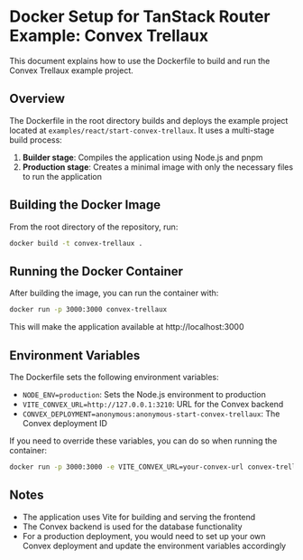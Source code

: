# Docker Setup for TanStack Router Example: Convex Trellaux

This document explains how to use the Dockerfile to build and run the Convex Trellaux example project.

## Overview

The Dockerfile in the root directory builds and deploys the example project located at `examples/react/start-convex-trellaux`. It uses a multi-stage build process:

1. **Builder stage**: Compiles the application using Node.js and pnpm
2. **Production stage**: Creates a minimal image with only the necessary files to run the application

## Building the Docker Image

From the root directory of the repository, run:

```bash
docker build -t convex-trellaux .
```

## Running the Docker Container

After building the image, you can run the container with:

```bash
docker run -p 3000:3000 convex-trellaux
```

This will make the application available at http://localhost:3000

## Environment Variables

The Dockerfile sets the following environment variables:

- `NODE_ENV=production`: Sets the Node.js environment to production
- `VITE_CONVEX_URL=http://127.0.0.1:3210`: URL for the Convex backend
- `CONVEX_DEPLOYMENT=anonymous:anonymous-start-convex-trellaux`: The Convex deployment ID

If you need to override these variables, you can do so when running the container:

```bash
docker run -p 3000:3000 -e VITE_CONVEX_URL=your-convex-url convex-trellaux
```

## Notes

- The application uses Vite for building and serving the frontend
- The Convex backend is used for the database functionality
- For a production deployment, you would need to set up your own Convex deployment and update the environment variables accordingly